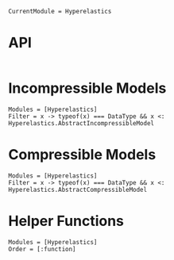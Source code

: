 ```@meta
CurrentModule = Hyperelastics
```

# API

```@index
```

# Incompressible Models

```@autodocs
Modules = [Hyperelastics]
Filter = x -> typeof(x) === DataType && x <: Hyperelastics.AbstractIncompressibleModel
```

# Compressible Models

```@autodocs
Modules = [Hyperelastics]
Filter = x -> typeof(x) === DataType && x <: Hyperelastics.AbstractCompressibleModel

```

# Helper Functions

```@autodocs
Modules = [Hyperelastics]
Order = [:function]
```

```@bibliography
```